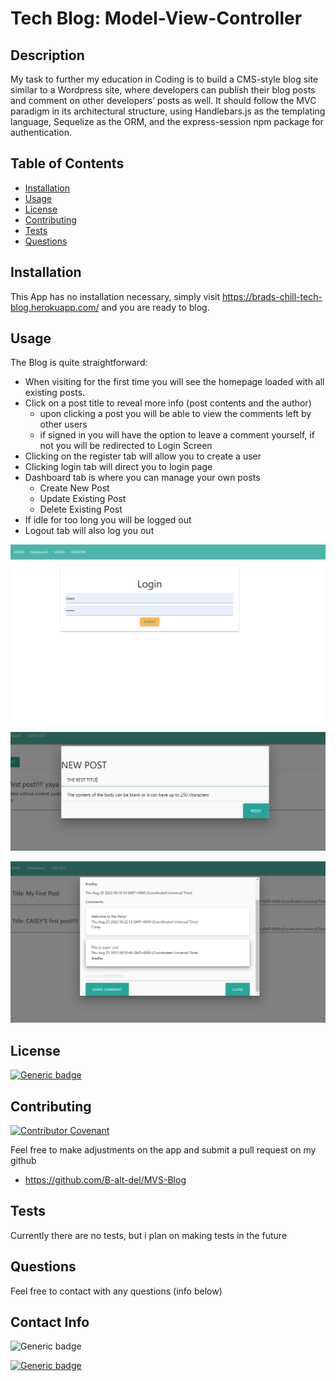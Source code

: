 
# Tech Blog: Model-View-Controller

## Description

My task to further my education in Coding is to build a CMS-style blog site similar to a Wordpress site, where developers can publish their blog posts and comment on other developers’ posts as well. It should follow the MVC paradigm in its architectural structure, using Handlebars.js as the templating language, Sequelize as the ORM, and the express-session npm package for authentication.

## Table of Contents 

- [Installation](#installation})
- [Usage](#usage})
- [License](#license)
- [Contributing](#contributing)
- [Tests](#tests)
- [Questions](#questions)

## Installation

This App has no installation necessary, simply visit https://brads-chill-tech-blog.herokuapp.com/ and you are ready to blog.

## Usage

The Blog is quite straightforward:

- When visiting for the first time you will see the homepage loaded with all existing posts.
- Click on a post title to reveal more info (post contents and the author)
    - upon clicking a post you will be able to view the comments left by other users
    - if signed in you will have the option to leave a comment yourself, if not you will be redirected to Login Screen
- Clicking on the register tab will allow you to create a user
- Clicking login tab will direct you to login page
- Dashboard tab is where you can manage your own posts
    - Create New Post
    - Update Existing Post
    - Delete Existing Post
- If idle for too long you will be logged out
- Logout tab will also log you out

![Login](/assets/images/login.PNG)

![Creating a post](/assets/images/post.PNG)

![Comments on post](/assets/images/comments.PNG)

## License

[![Generic badge](https://img.shields.io/badge/License-TheUnlicense-<COLOR>.svg)](https://choosealicense.com/licenses/unlicense/)

## Contributing

[![Contributor Covenant](https://img.shields.io/badge/Contributor%20Covenant-2.1-4baaaa.svg)](code_of_conduct.md)

Feel free to make adjustments on the app and submit a pull request on my github  

- https://github.com/B-alt-del/MVS-Blog

## Tests

Currently there are no tests, but i plan on making tests in the future    

## Questions

Feel free to contact with any questions (info below)

## Contact Info

![Generic badge](https://img.shields.io/badge/Email-brad.schill.school@gmail.com-blue.svg)

[![Generic badge](https://img.shields.io/badge/Github-purple.svg)](https://github.com/B-alt-del/Express-Note-Taker)

